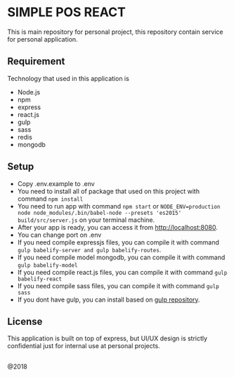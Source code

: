 # SIMPLE POS REACT

This is main repository for personal project, this repository contain service for personal application.

## Requirement

Technology that used in this application is

* Node.js
* npm
* express
* react.js
* gulp
* sass
* redis
* mongodb

## Setup

* Copy .env.example to .env
* You need to install all of package that used on this project with command `npm install`
* You need to run app with command `npm start` or `NODE_ENV=production node node_modules/.bin/babel-node --presets 'es2015' build/src/server.js` on your terminal machine.
* After your app is ready, you can access it from [http://localhost:8080](http://localhost:8080).
* You can change port on .env
* If you need compile expressjs files, you can compile it with command `gulp babelify-server and gulp babelify-routes`.
* If you need compile model mongodb, you can compile it with command `gulp babelify-model`
* If you need compile react.js files, you can compile it with command `gulp babelify-react`
* If you need compile sass files, you can compile it with command `gulp sass`
* If you dont have gulp, you can install based on [gulp repository](https://github.com/gulpjs/gulp/blob/master/docs/getting-started.md).


## License

This application is built on top of express, but UI/UX design is strictly confidential just for internal use at personal projects.

##

@2018
